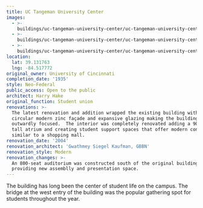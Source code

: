 ```yaml
---
title: UC Tangeman University Center
images:
  - >-
    buildings/uc-tangeman-university-center/uc-tangeman-university-center-0_dgjsbd
  - >-
    buildings/uc-tangeman-university-center/uc-tangeman-university-center-1_vwgj1a
  - >-
    buildings/uc-tangeman-university-center/uc-tangeman-university-center-2_gqpp0d
location:
  lat: 39.131763
  lng: -84.517772
original_owner: University of Cincinnati
completion_date: '1935'
style: Neo-Federal
public_access: Open to the public
architect: Harry Hake
original_function: Student union
renovations: >-
  The latest renovation and addition wrapped the existing building with a
  circular modern zinc façade and expansive glazing making the building more
  outwardly focused.  The interior was completely renovated adding a 90-foot
  tall atrium and creating student support spaces that offer modern conveniences
  similar to a shopping mall.
renovation_date: '2004'
renovation_architect: 'Gwathmey Siegel Kaufman, GBBN'
renovation_style: Modern
renovation_changes: >-
  An 800-seat auditorium was constructed south of the original building
  providing new assemblly and presentation space.
---
```


The building has long been the center of student life on the campus. The bridge at the west entry of the building was the popular gathering spot for students throughout the year.
